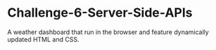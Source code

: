 # Challenge-6-Server-Side-APIs
A weather dashboard that run in the browser and feature dynamically updated HTML and CSS.
